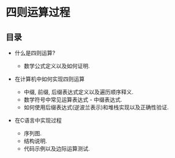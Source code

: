 # 四则运算过程

## 目录

- 什么是四则运算?
    - 数学公式定义以及如何证明.

- 在计算机中如何实现四则运算
    - 中缀, 前缀, 后缀表达式定义以及遍历顺序释义.
    - 数学符号中常见运算表达式 - 中缀表达式.
    - 如何使用后缀表达式(逆波兰表示)和堆栈实现以及正确性验证.

- 在C语言中实现过程
    - 序列图.
    - 结构说明.
    - 代码示例以及边际运算测试.
